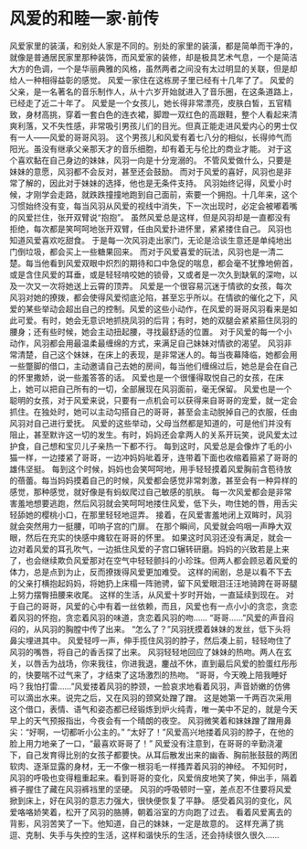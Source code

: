 # 风爱的和睦一家·前传

风爱家里的装潢，和别处人家是不同的。别处的家里的装潢，都是简单而干净的，就像是普通居民家里那种装饰，而风爱家的装修，却是极具艺术气息，一个是简洁大方的色调，一个是华丽典雅的风格，虽然两者之间没有太过明显的关联，但是却给人一种相得益彰的感觉。
风爱一家住在这栋房子里已经有十几年了了。
风爱的父亲，是一名著名的音乐制作人，从十六岁开始就进入了音乐圈，在这条道路上，已经走了近二十年了。
风爱是一个女孩儿，她长得非常漂亮，皮肤白皙，五官精致，身材高挑，穿着一套白色的连衣裙，脚蹬一双红色的高跟鞋，整个人看起来清爽利落，又不失性感，非常吸引男孩儿们的目光。但真正能走进风爱内心的男士仅有一人——风爱的哥哥风羽。
这个男孩儿和风爱有着七八分的相似，长得帅气而阳光。虽没有继承父亲那天才的音乐细胞，却有着无与伦比的商业才能。
对于这个喜欢黏在自己身边的妹妹，风羽一向是十分宠溺的。
不管风爱做什么，只要是妹妹的意愿，风羽都不会反对，甚至还会鼓励。
而对于风爱的喜好，风羽也是非常了解的，因此对于妹妹的选择，他也是无条件支持。
风羽始终记得，风爱小时候，才刚学会走路，就跌跌撞撞地跑到自己面前，索要一个拥抱。十几年来，这个习惯始终没有变，每当风羽从风爱的视线中消失，下一次出现时，必定会被嘟着嘴的风爱拦住，张开双臂说“抱抱”。
虽然风爱总是这样，但是风羽却是一直都没有拒绝，每次都是笑呵呵地张开双臂，任由风爱扑进怀里，紧紧搂住自己。
风羽也知道风爱喜欢吃甜食。
于是每一次风羽走出家门，无论是洽谈生意还是单纯地出门倒垃圾，都会买上一些糖果回来。
而对于风爱喜爱的玩法，风羽也是一清二楚。每当他看到风爱双眼中炽烈的期待和口中急促的喘息，都会毫不犹豫地俯首，或是含住风爱的耳垂，或是轻轻啃咬她的锁骨，又或者是一次久到缺氧的深吻，以及一次又一次将她送上云霄的顶弄。
风爱是一个很容易沉迷于情欲的女孩，每次风羽对她的撩拨，都会使得风爱彻底沦陷，甚至忘乎所以。在情欲的催化之下，风爱的某些举动会超出自己的控制。风爱的这些小动作，在风爱的哥哥风羽看来是如此可爱。有时，她会无意识地抓挠凤羽的后背；有时，她的双腿会紧紧箍住凤羽的腰身；还有些时候，她会主动扭起腰，寻找最舒适的位置。
对于风爱的每一个小动作，风羽都会用最温柔最缠绵的方式，来满足自己妹妹对情欲的渴望。
风羽非常清楚，自己这个妹妹，在床上的表现，是非常迷人的。每当夜幕降临，她都会用一些蹩脚的借口，主动邀请自己去她的房间，每当他们缠绵过后，她总是会在自己的怀里撒娇，说一些羞答答的话。
风爱也是一个很懂得取悦自己的女孩，在床上，她可以把自己所有的一切，全部展现在风羽面前，毫无保留。
风爱也是一个聪明的女孩，对于风爱来说，只要有一点机会可以获得来自哥哥的宠爱，就一定会抓住。在独处时，她可以主动勾搭自己的哥哥，甚至会主动脱掉自己的衣服，任由风羽对自己进行爱抚。
风爱的这些举动，父母当然都是知道的，可是他们并没有阻止，甚至默许这一切的发生。有时，妈妈还会拿两人的关系开玩笑，说风爱太过护食，自己想和宝贝儿子亲热一下都不行。
每到这时，风爱总是会像炸了毛的小猫一样，一边搂紧了哥哥，一边冲妈妈呲着牙，连带着下面也收缩着箍紧了哥哥的雄伟坚挺。
每到这个时候，妈妈也会笑呵呵地，用手轻轻摸着风爱胸前含苞待放的蓓蕾。每当妈妈摸着自己的时候，风爱都会感觉非常刺激，甚至会有一种异样的感觉，那种感觉，就好像是有蚂蚁爬过自己敏感的肌肤。
每一次风爱都会是非常害羞地想要逃跑，然后风羽就会笑呵呵地搂住风爱，低下头，吻住她的唇，用舌尖轻舔她的樱桃小口，在那里轻轻地逗弄。
接着，在风爱害羞地闭上双眸时，风羽就会突然用力一挺腰，叩响子宫的门扉。
在那个瞬间，风爱就会呜咽一声睁大双眼，然后在充实的快感中瘫软在哥哥的怀里。
如果这时风羽还没有满足，就会一边对着风爱的耳孔吹气，一边抵住风爱的子宫口辗转研磨。妈妈的兴致若是上来了，也会继续欺负风爱那对在空气中轻轻颤抖的小珍珠。但两人都会顾忌着风爱的体力，总是点到为止，反而撩拨得风爱更加难受。
这样的闹剧，总是以看不下去的父亲打横抱起妈妈，将她扔上床榻一阵驰骋，留下风爱眼泪汪汪地骑跨在哥哥腿上努力摆臀扭腰来收尾。
这样的生活，从风爱十岁时开始，一直延续到现在。
对于自己的哥哥，风爱的心中有着一丝依赖，而且，风爱也有一点小小的贪恋，贪恋着风羽的怀抱，贪恋着风羽的味道，贪恋着风羽的吻……
“哥哥……”风爱的声音闷闷的，从风羽的胸膛中传了出来。
“怎么了？”风羽抚摸着妹妹的发丝，低下头将鼻尖埋进其中。
风爱轻哼一声，伸手揽住风羽的脖子，然后凑上前，轻轻吻住了风羽的嘴唇，将自己的香舌探了出来。
风羽轻轻地回应了妹妹的热吻。两人在玄关，以唇舌为战场，你来我往，你进我退，鏖战不休，直到最后风爱的脸蛋红彤彤的，快要喘不过气来了，才结束了这场激烈的热吻。
“哥哥，今天晚上陪我睡好吗？我怕打雷……”风爱搂着风羽的脖颈，一脸哀求地看着风羽，声音娇嫩的仿佛可以滴出水来。说完之后，又在风羽的颈窝处蹭了蹭。
这是她第一千两百次采用这个借口，表情、语气和姿态都已经锻炼到炉火纯青，唯一美中不足的，就是今天早上的天气预报指出，今夜会有一个晴朗的夜空。
风羽微笑着和妹妹蹭了蹭用鼻尖：“好啊，一切都听小公主的。”
“太好了！”风爱高兴地搂着风羽的脖子，在他的脸上用力地亲了一口，“最喜欢哥哥了！”
风爱没有注意到，在哥哥的辛勤浇灌下，自己发育得比别的女孩子都要快。从耳后散发出来的幽香、胸前胀鼓鼓的两团软肉、逐渐显露的身材，无一不像一根羽毛一样搔弄着风羽的神经。
不知何时，风羽的呼吸也变得粗重起来。看到哥哥的变化，风爱俏皮地笑了笑，伸出手，隔着裤子握住了藏在风羽裤裆里的坚硬。
风羽的呼吸顿时一窒，差点忍不住要将风爱掀到床上，好在风羽的意志力强大，很快便恢复了平静。
感受着风羽的变化，风爱咯咯娇笑着，松开了风羽的胳膊，朝着浴室的方向跑了过去。
看着风爱离去的背影，风羽苦笑了一下。他知道，自己的妹妹，一定是故意的。
这样充满了挑逗、克制、失手与失控的生活，这样和谐快乐的生活，还会持续很久很久……